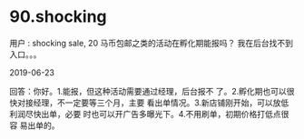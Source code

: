 # 90.shocking

用户 : shocking sale, 20 马币包邮之类的活动在孵化期能报吗？ 我在后台找不到入口。。。

2019-06-23

回答：你好。1.能报，但这种活动需要通过经理，后台报不 了。2.孵化期也可以很快对接经理，不一定要等三个月，主要 看出单情况。3.新店铺刚开始，可以放低利润尽快出单，必要 时也可以开广告多曝光下。4.不用刷单，初期价格打低点很容 易出单的。